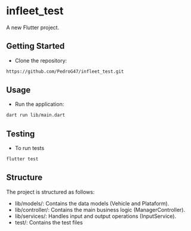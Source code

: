 # infleet_test

A new Flutter project.

## Getting Started

- Clone the repository:

```bash
https://github.com/PedroG47/infleet_test.git
```

## Usage

- Run the application:

```bash
dart run lib/main.dart
```

## Testing

- To run tests

```bash
flutter test
```

## Structure
The project is structured as follows:

- lib/models/: Contains the data models (Vehicle and Plataform).
- lib/controller/: Contains the main business logic (ManagerController).
- lib/services/: Handles input and output operations (InputService).
- test/: Contains the test files 
